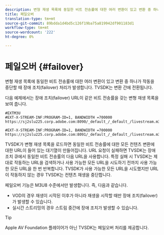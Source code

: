 ```yaml
---
description: 변형 재생 목록에 동일한 비트 전송률에 대한 여러 변환이 있고 변환 중 하나가 작동을 중단할 때 장애 조치(failover) 처리가 발생합니다. TVSDK는 변환 간에 전환됩니다.
title: 페일오버
translation-type: tm+mt
source-git-commit: 89bdda1d4bd5c126f19ba75a819942df901183d1
workflow-type: tm+mt
source-wordcount: '222'
ht-degree: 0%

---
```



# 페일오버 {#failover}

변형 재생 목록에 동일한 비트 전송률에 대한 여러 변환이 있고 변환 중 하나가 작동을 중단할 때 장애 조치(failover) 처리가 발생합니다. TVSDK는 변환 간에 전환됩니다.

다음 예제에서는 장애 조치(failover) URL이 같은 비트 전송률을 갖는 변형 재생 목록을 보여 줍니다.

```
#EXTM3U
#EXT-X-STREAM-INF:PROGRAM-ID=1, BANDWIDTH =700000
https://sj2slu225.corp.adobe.com:8090/_default_/_default_/livestream.m3u8   

#EXT-X-STREAM-INF:PROGRAM-ID=1, BANDWIDTH =700000
https://sj2slu225.corp.adobe.com:8091/_default_/_default_/livestream.m3u8
```

TVSDK가 변형 재생 목록을 로드하면 동일한 비트 전송률에 대한 모든 컨텐츠 변환에 대한 URL이 들어 있는 대기열이 만들어집니다. URL 요청이 실패하면 TVSDK는 장애 조치 큐에서 동일한 비트 전송률의 다음 URL을 사용합니다. 특정 실패 시 TVSDK는 제대로 작동하는 URL을 검색하거나 사용 가능한 모든 URL을 시도하기 전까지 사용 가능한 모든 URL을 한 번 반복합니다. TVSDK가 사용 가능한 모든 URL을 시도했지만 URL이 작동하지 않는 경우 TVSDK는 컨텐츠 재생을 중단합니다.

페일오버 기능은 M3U8 수준에서만 발생합니다. 즉, 다음과 같습니다.

* VOD의 경우 재생이 시작된 이후가 아니라 재생을 시작할 때만 장애 조치(failover)가 발생할 수 있습니다.
* 실시간 스트리밍의 경우 스트림 중간에 장애 조치가 발생할 수 있습니다.

>[!TIP]
>
>Apple AV Foundation 플레이어가 아닌 TVSDK는 페일오버 처리를 제공합니다.